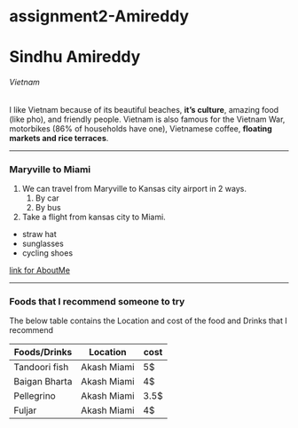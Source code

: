 # assignment2-Amireddy
# Sindhu Amireddy
###### Vietnam
I like Vietnam because of its beautiful beaches, **it’s culture**, amazing food (like pho), and friendly people. Vietnam is also famous for the Vietnam War, motorbikes (86% of households have one), Vietnamese coffee, __floating markets and rice terraces__.

---
### Maryville to Miami
1. We can travel from Maryville to Kansas city airport in 2 ways.
    1. By car
    2. By bus
2. Take a flight from kansas city to Miami.

* straw hat
* sunglasses
* cycling shoes

[link for AboutMe](https://github.com/S5454528/assignment2-Amireddy/blob/main/AboutMe.md)

---
### Foods that I recommend someone to try

The below table contains the Location and cost of the food and Drinks that I recommend

| Foods/Drinks | Location | cost |
|--------------|----------|------|
|Tandoori fish |Akash Miami|5$   |
|Baigan Bharta |Akash Miami|4$   |
|Pellegrino    |Akash Miami|3.5$ |
|Fuljar        |Akash Miami|4$   |

